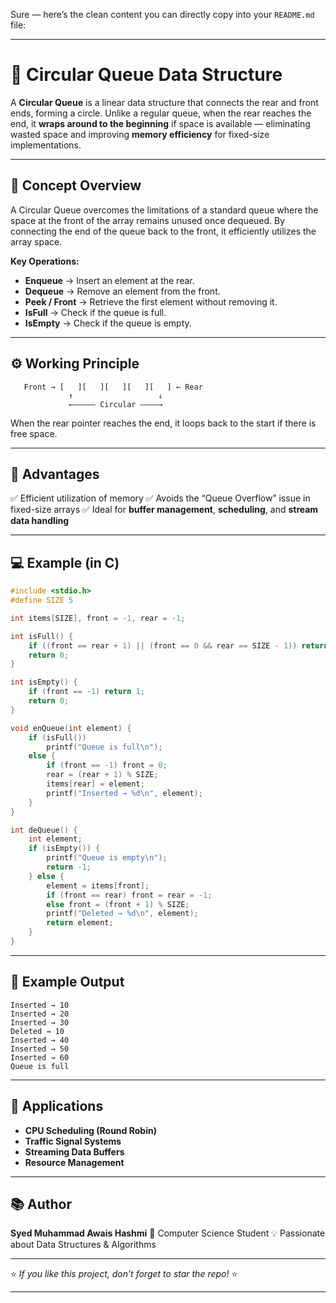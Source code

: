 Sure — here’s the clean content you can directly copy into your `README.md` file:

---

# 🔄 Circular Queue Data Structure

A **Circular Queue** is a linear data structure that connects the rear and front ends, forming a circle. Unlike a regular queue, when the rear reaches the end, it **wraps around to the beginning** if space is available — eliminating wasted space and improving **memory efficiency** for fixed-size implementations.

---

## 🧠 Concept Overview

A Circular Queue overcomes the limitations of a standard queue where the space at the front of the array remains unused once dequeued.
By connecting the end of the queue back to the front, it efficiently utilizes the array space.

**Key Operations:**

* **Enqueue** → Insert an element at the rear.
* **Dequeue** → Remove an element from the front.
* **Peek / Front** → Retrieve the first element without removing it.
* **IsFull** → Check if the queue is full.
* **IsEmpty** → Check if the queue is empty.

---

## ⚙️ Working Principle

```
   Front → [   ][   ][   ][   ][   ] ← Rear
             ↑                   ↓
             ←––––– Circular ––––→
```

When the rear pointer reaches the end, it loops back to the start if there is free space.

---

## 🧩 Advantages

✅ Efficient utilization of memory
✅ Avoids the “Queue Overflow” issue in fixed-size arrays
✅ Ideal for **buffer management**, **scheduling**, and **stream data handling**

---

## 💻 Example (in C)

```c
#include <stdio.h>
#define SIZE 5

int items[SIZE], front = -1, rear = -1;

int isFull() {
    if ((front == rear + 1) || (front == 0 && rear == SIZE - 1)) return 1;
    return 0;
}

int isEmpty() {
    if (front == -1) return 1;
    return 0;
}

void enQueue(int element) {
    if (isFull())
        printf("Queue is full\n");
    else {
        if (front == -1) front = 0;
        rear = (rear + 1) % SIZE;
        items[rear] = element;
        printf("Inserted → %d\n", element);
    }
}

int deQueue() {
    int element;
    if (isEmpty()) {
        printf("Queue is empty\n");
        return -1;
    } else {
        element = items[front];
        if (front == rear) front = rear = -1;
        else front = (front + 1) % SIZE;
        printf("Deleted → %d\n", element);
        return element;
    }
}
```

---

## 🧾 Example Output

```
Inserted → 10
Inserted → 20
Inserted → 30
Deleted → 10
Inserted → 40
Inserted → 50
Inserted → 60
Queue is full
```

---

## 🚀 Applications

* **CPU Scheduling (Round Robin)**
* **Traffic Signal Systems**
* **Streaming Data Buffers**
* **Resource Management**

---

## 📚 Author

**Syed Muhammad Awais Hashmi**
📘 Computer Science Student
💡 Passionate about Data Structures & Algorithms

---

⭐ *If you like this project, don’t forget to star the repo!* ⭐

---
